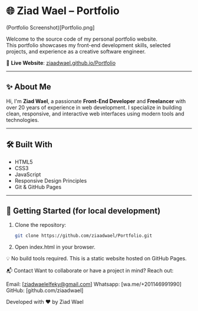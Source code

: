 # 🌐 Ziad Wael – Portfolio

(Portfolio Screenshot)[Portfolio.png]

Welcome to the source code of my personal portfolio website.  
This portfolio showcases my front-end development skills, selected projects, and experience as a creative software engineer.

🔗 **Live Website**: [ziaadwael.github.io/Portfolio](https://ziaadwael.github.io/Portfolio/)

---

## ✨ About Me

Hi, I'm **Ziad Wael**, a passionate **Front-End Developer** and **Freelancer** with over 20 years of experience in web development. I specialize in building clean, responsive, and interactive web interfaces using modern tools and technologies.

---

## 🛠️ Built With

- HTML5  
- CSS3  
- JavaScript  
- Responsive Design Principles  
- Git & GitHub Pages

---

## 🚀 Getting Started (for local development)

1. Clone the repository:
   ```bash
   git clone https://github.com/ziaadwael/Portfolio.git

2. Open index.html in your browser.

💡 No build tools required. This is a static website hosted on GitHub Pages.

📬 Contact
Want to collaborate or have a project in mind? Reach out:

Email: [ziadwaelelfeky@gmail.com]
Whatsapp: [wa.me/+201146991990]
GitHub: [github.com/ziaadwael]

Developed with ❤️ by Ziad Wael
